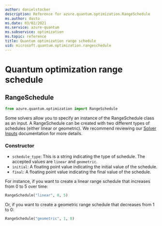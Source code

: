 ```yaml
---
author: danielstocker
description: Reference for azure.quantum.optimization.RangeSchedule
ms.author: dasto
ms.date: 03/02/2021
ms.service: azure-quantum
ms.subservice: optimization
ms.topic: reference
title: Quantum optimization range schedule
uid: microsoft.quantum.optimization.rangeschedule
---
```


# Quantum optimization range schedule

## RangeSchedule

```py
from azure.quantum.optimization import RangeSchedule
```

Some solvers allow you to specify an instance of the RangeSchedule class as an input. 
A RangeSchedule can be created with two different types of schedules (either linear or geometric).
We recommend reviewing our [Solver Inputs](/azure/quantum/optimization-input-formats) documentation for more details.

### Constructor

- `schedule_type`: This is a string indicating the type of schedule. The accepted values are `linear` and `geometric`.
- `initial`: A floating point value indicating the initial value of the schedule.
- `final`: A floating point value indicating the final value of the schedule.

For instance, if you want to create a linear range schedule that increases from 0 to 5 over time:
 
```py
RangeSchedule("linear", 0, 5)
```

Or, if you want to create a geometric range schedule that decreases from 1 to 0:

```py
RangeSchedule("geometric", 1, 0)
```
